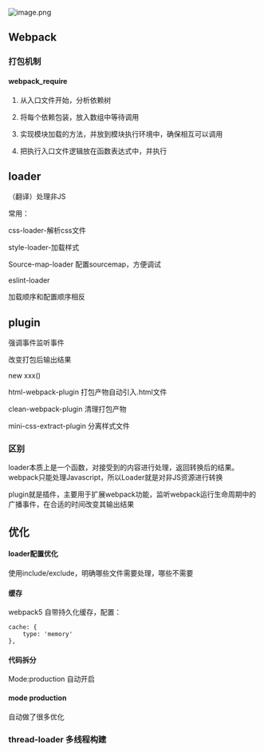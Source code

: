 ![image.png](https://p3-juejin.byteimg.com/tos-cn-i-k3u1fbpfcp/98c1f92c802545a3a92d9600e2779de1~tplv-k3u1fbpfcp-watermark.image)



## Webpack

### 打包机制 

#### webpack_require

1. 从入口文件开始，分析依赖树

2. 将每个依赖包装，放入数组中等待调用
3. 实现模块加载的方法，并放到模块执行环境中，确保相互可以调用
4. 把执行入口文件逻辑放在函数表达式中，并执行







## loader

（翻译）处理非JS

常用：

css-loader-解析css文件

style-loader-加载样式

Source-map-loader 配置sourcemap，方便调试

eslint-loader

加载顺序和配置顺序相反

## plugin

强调事件监听事件

改变打包后输出结果

new xxx()

html-webpack-plugin 	打包产物自动引入.html文件

clean-webpack-plugin 	清理打包产物

mini-css-extract-plugin   分离样式文件

### 区别

loader本质上是一个函数，对接受到的内容进行处理，返回转换后的结果。webpack只能处理Javascript，所以Loader就是对非JS资源进行转换

plugin就是插件，主要用于扩展webpack功能，监听webpack运行生命周期中的广播事件，在合适的时间改变其输出结果



## 优化

#### loader配置优化

使用include/exclude，明确哪些文件需要处理，哪些不需要

#### 缓存

webpack5 自带持久化缓存，配置：

```
cache: {
    type: 'memory'
},
```

#### 代码拆分

Mode:production 自动开启

#### mode production

自动做了很多优化

### thread-loader 多线程构建

